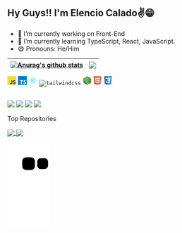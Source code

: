 ## Hy Guys!! I'm Elencio Calado✌️😁
- 🔭 I’m currently working on Front-End
- 🌱 I’m currently learning TypeScript, React, JavaScript.
- 😄 Pronouns: He/Him


| <a href="https://github.com/anuraghazra/github-readme-stats"><img align="center" src="https://github-readme-stats.vercel.app/api?username=elencio&show_icons=true&include_all_commits=true&theme=buefy&hide_border=true" alt="Anurag's github stats" /></a> | <a href="https://github.com/anuraghazra/github-readme-stats"><img align="center" src="https://github-readme-stats.vercel.app/api/top-langs/?username=elencio&layout=compact&theme=buefy&hide_border=true" /></a> |
| ------------- | ------------- |

</div>
<code><img height="20" alt="javascript" src="https://raw.githubusercontent.com/github/explore/80688e429a7d4ef2fca1e82350fe8e3517d3494d/topics/javascript/javascript.png"></code>
<code><img height="20" alt="typescript" src="https://raw.githubusercontent.com/github/explore/80688e429a7d4ef2fca1e82350fe8e3517d3494d/topics/typescript/typescript.png"></code>
<code><img height="20" alt="react" src="https://raw.githubusercontent.com/github/explore/80688e429a7d4ef2fca1e82350fe8e3517d3494d/topics/react/react.png"></code>
<code><img height="20" alt="tailwindcss" src="https://cdn.jsdelivr.net/gh/devicons/devicon/icons/tailwindcss/tailwindcss-plain.svg"></code>
<code><img height="20" alt="nodejs" src="https://raw.githubusercontent.com/github/explore/80688e429a7d4ef2fca1e82350fe8e3517d3494d/topics/nodejs/nodejs.png"></code> 
<code><img height="20" alt="html" src="https://raw.githubusercontent.com/devicons/devicon/master/icons/html5/html5-original.svg"></code>
<code><img height="20" alt="css" src="https://raw.githubusercontent.com/devicons/devicon/master/icons/css3/css3-original.svg"></code>
</div>


##

<div>
 <a href="https://instagram.com/elenciozivane" target="_blank"><img src="https://img.shields.io/badge/-Instagram-%23E4405F?style=for-the-badge&logo=instagram&logoColor=white" target="_blank"></a>
 <a href="https://discord.gg/wagxzStdcR" target="_blank"><img src="https://img.shields.io/badge/Discord-7289DA?style=for-the-badge&logo=discord&logoColor=white" target="_blank"></a> 
  <a href = "mailto:contatoelenciocalado@gmail.com"><img src="https://img.shields.io/badge/-Gmail-%23333?style=for-the-badge&logo=gmail&logoColor=white" target="_blank"></a>
  <a href="https://www.linkedin.com/in/el%C3%AAncio-zivane-74a285243/" target="_blank"><img src="https://img.shields.io/badge/-LinkedIn-%230077B5?style=for-the-badge&logo=linkedin&logoColor=white" target="_blank"></a>
  
 Top Repositories

<a href="https://github.com/anuraghazra/github-readme-stats">
  <img align="center" src="https://github-readme-stats.vercel.app/api/pin/?username=elencio&repo=github-readme-stats&theme=buefy" />
</a>
<a href="https://github.com/anuraghazra/anuraghazra.github.io">
  <img align="center" src="https://github-readme-stats.vercel.app/api/pin/?username=elencio&repo=elencio.github.io&theme=buefy" />
</a>
  
  ![Snake animation](https://github.com/elencio/elencio/blob/output/github-contribution-grid-snake.svg)
  </div>
